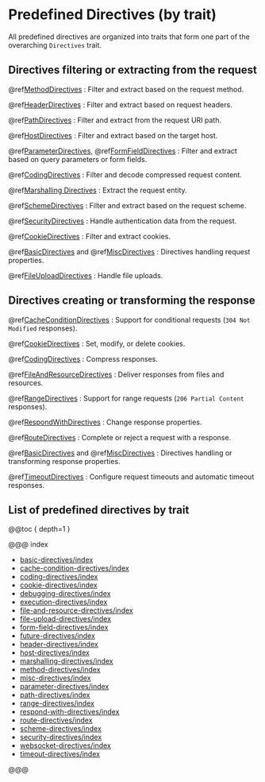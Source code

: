 # Predefined Directives (by trait)

All predefined directives are organized into traits that form one part of the overarching `Directives` trait.

<a id="request-directives"></a>
## Directives filtering or extracting from the request

@ref[MethodDirectives](method-directives/index.md#methoddirectives)
:   Filter and extract based on the request method.

@ref[HeaderDirectives](header-directives/index.md#headerdirectives)
:   Filter and extract based on request headers.

@ref[PathDirectives](path-directives/index.md#pathdirectives)
:   Filter and extract from the request URI path.

@ref[HostDirectives](host-directives/index.md#hostdirectives)
:   Filter and extract based on the target host.

@ref[ParameterDirectives](parameter-directives/index.md#parameterdirectives), @ref[FormFieldDirectives](form-field-directives/index.md#formfielddirectives)
:   Filter and extract based on query parameters or form fields.

@ref[CodingDirectives](coding-directives/index.md#codingdirectives)
:   Filter and decode compressed request content.

@ref[Marshalling Directives](marshalling-directives/index.md#marshallingdirectives)
:   Extract the request entity.

@ref[SchemeDirectives](scheme-directives/index.md#schemedirectives)
:   Filter and extract based on the request scheme.

@ref[SecurityDirectives](security-directives/index.md#securitydirectives)
:   Handle authentication data from the request.

@ref[CookieDirectives](cookie-directives/index.md#cookiedirectives)
:   Filter and extract cookies.

@ref[BasicDirectives](basic-directives/index.md#basicdirectives) and @ref[MiscDirectives](misc-directives/index.md#miscdirectives)
:   Directives handling request properties.

@ref[FileUploadDirectives](file-upload-directives/index.md#fileuploaddirectives)
:   Handle file uploads.

<a id="response-directives"></a>
## Directives creating or transforming the response

@ref[CacheConditionDirectives](cache-condition-directives/index.md#cacheconditiondirectives)
:   Support for conditional requests (`304 Not Modified` responses).

@ref[CookieDirectives](cookie-directives/index.md#cookiedirectives)
:   Set, modify, or delete cookies.

@ref[CodingDirectives](coding-directives/index.md#codingdirectives)
:   Compress responses.

@ref[FileAndResourceDirectives](file-and-resource-directives/index.md#fileandresourcedirectives)
:   Deliver responses from files and resources.

@ref[RangeDirectives](range-directives/index.md#rangedirectives)
:   Support for range requests (`206 Partial Content` responses).

@ref[RespondWithDirectives](respond-with-directives/index.md#respondwithdirectives)
:   Change response properties.

@ref[RouteDirectives](route-directives/index.md#routedirectives)
:   Complete or reject a request with a response.

@ref[BasicDirectives](basic-directives/index.md#basicdirectives) and @ref[MiscDirectives](misc-directives/index.md#miscdirectives)
:   Directives handling or transforming response properties.

@ref[TimeoutDirectives](timeout-directives/index.md#timeoutdirectives)
:   Configure request timeouts and automatic timeout responses.

## List of predefined directives by trait

@@toc { depth=1 }

@@@ index

* [basic-directives/index](basic-directives/index.md)
* [cache-condition-directives/index](cache-condition-directives/index.md)
* [coding-directives/index](coding-directives/index.md)
* [cookie-directives/index](cookie-directives/index.md)
* [debugging-directives/index](debugging-directives/index.md)
* [execution-directives/index](execution-directives/index.md)
* [file-and-resource-directives/index](file-and-resource-directives/index.md)
* [file-upload-directives/index](file-upload-directives/index.md)
* [form-field-directives/index](form-field-directives/index.md)
* [future-directives/index](future-directives/index.md)
* [header-directives/index](header-directives/index.md)
* [host-directives/index](host-directives/index.md)
* [marshalling-directives/index](marshalling-directives/index.md)
* [method-directives/index](method-directives/index.md)
* [misc-directives/index](misc-directives/index.md)
* [parameter-directives/index](parameter-directives/index.md)
* [path-directives/index](path-directives/index.md)
* [range-directives/index](range-directives/index.md)
* [respond-with-directives/index](respond-with-directives/index.md)
* [route-directives/index](route-directives/index.md)
* [scheme-directives/index](scheme-directives/index.md)
* [security-directives/index](security-directives/index.md)
* [websocket-directives/index](websocket-directives/index.md)
* [timeout-directives/index](timeout-directives/index.md)

@@@